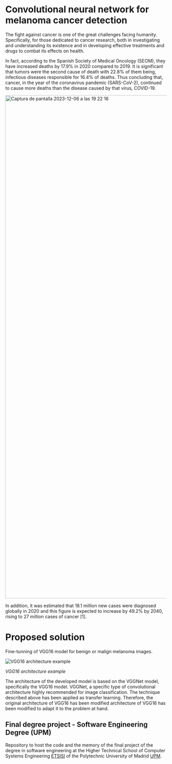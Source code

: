 # Convolutional neural network for melanoma cancer detection 
The fight against cancer is one of the great challenges facing humanity. Specifically, for those dedicated to cancer research, both in investigating and understanding its existence and in developing effective treatments and drugs to combat its effects on health. 

In fact, according to the Spanish Society of Medical Oncology (SEOM), they have increased deaths by 17.9% in 2020 compared to 2019. It is significant that tumors were the second cause of death with 22.8% of them being, infectious diseases responsible for 16.4% of deaths. Thus concluding that, cancer, in the year of the coronavirus pandemic (SARS-CoV-2), continued to cause more deaths than the disease caused by that virus, COVID-19. 

<img width="1570" alt="Captura de pantalla 2023-12-06 a las 19 22 16" src="https://github.com/luismerinou/final-degree-project-UPM/assets/64010057/2bafe8ed-0d97-4a40-8894-44364d8891f4">


In addition, it was estimated that 18.1 million new cases were diagnosed globally in 2020 and this figure is expected to increase by 49.2% by 2040, rising to 27 million cases of cancer [1].

# Proposed solution 
Fine-tunning of VGG16 model for benign or malign melanoma images. 

![_VGG16 architecture example_](https://github.com/luismerinou/final-degree-project-UPM/assets/64010057/249a476e-9fd1-4384-9edd-86d9f05f83cc) 

_VGG16 architecture example_


The architecture of the developed model is based on the VGGNet model, specifically the VGG16 model. VGGNet, a specific type of convolutional architecture highly recommended for image classification. The technique described above has been applied as transfer learning. Therefore, the original architecture of VGG16 has been modified architecture of VGG16 has been modified to adapt it to the problem at hand.


## Final degree project - Software Engineering Degree (UPM)
Repository to host the code and the memory of the final project of the degree in software engineering at the Higher Technical School of Computer Systems Engineering [ETSISI](https://www.etsisi.upm.es/) of the Polytechnic University of Madrid [UPM](https://www.upm.es/internacional/UPM/Historical%20Summary).
